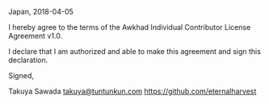 Japan, 2018-04-05

I hereby agree to the terms of the Awkhad Individual Contributor License
Agreement v1.0.

I declare that I am authorized and able to make this agreement and sign this
declaration.

Signed,

Takuya Sawada <takuya@tuntunkun.com> https://github.com/eternalharvest
